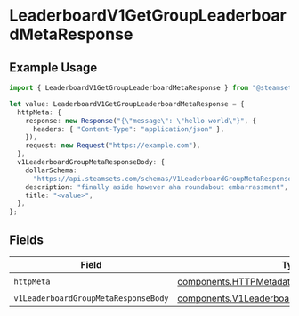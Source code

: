 # LeaderboardV1GetGroupLeaderboardMetaResponse

## Example Usage

```typescript
import { LeaderboardV1GetGroupLeaderboardMetaResponse } from "@steamsets/client-ts/models/operations";

let value: LeaderboardV1GetGroupLeaderboardMetaResponse = {
  httpMeta: {
    response: new Response("{\"message\": \"hello world\"}", {
      headers: { "Content-Type": "application/json" },
    }),
    request: new Request("https://example.com"),
  },
  v1LeaderboardGroupMetaResponseBody: {
    dollarSchema:
      "https://api.steamsets.com/schemas/V1LeaderboardGroupMetaResponseBody.json",
    description: "finally aside however aha roundabout embarrassment",
    title: "<value>",
  },
};
```

## Fields

| Field                                                                                                          | Type                                                                                                           | Required                                                                                                       | Description                                                                                                    |
| -------------------------------------------------------------------------------------------------------------- | -------------------------------------------------------------------------------------------------------------- | -------------------------------------------------------------------------------------------------------------- | -------------------------------------------------------------------------------------------------------------- |
| `httpMeta`                                                                                                     | [components.HTTPMetadata](../../models/components/httpmetadata.md)                                             | :heavy_check_mark:                                                                                             | N/A                                                                                                            |
| `v1LeaderboardGroupMetaResponseBody`                                                                           | [components.V1LeaderboardGroupMetaResponseBody](../../models/components/v1leaderboardgroupmetaresponsebody.md) | :heavy_minus_sign:                                                                                             | OK                                                                                                             |